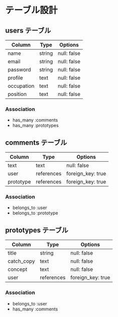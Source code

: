 # テーブル設計

## users テーブル
| Column     | Type   | Options     |
| ---------- | ------ | ----------- |
| name       | string | null: false |
| email      | string | null: false |
| password   | string | null: false |
| profile    | text   | null: false |
| occupation | text   | null: false |
| position   | text   | null: false |

### Association
- has_many :comments
- has_many :prototypes

## comments テーブル
| Column    | Type       | Options           |
| --------- | ---------- | ----------------- |
| text      | text       | null: false       |
| user      | references | foreign_key: true |
| prototype | references | foreign_key: true |

### Association
- belongs_to :user
- belongs_to :prototype

## prototypes テーブル
| Column       | Type       | Options           |
| ------------ | ---------- | ----------------- |
| title        | string     | null: false       |
| catch_copy   | text       | null: false       |
| concept      | text       | null: false       |
| user         | references | foreign_key: true |


### Association
- belongs_to :user
- has_many  :comments